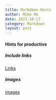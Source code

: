 ```yaml
---
title: Markdown Hints
author: Mike Mo
date: 2021-10-17
category: Markdown
layout: post
---
```


#### Hints for productive

##### Include links

[Links](https://commonmark.org/help/tutorial/07-links.html)

##### Images

[images](https://commonmark.org/help/tutorial/08-images.html)
